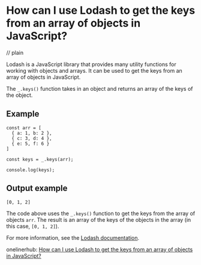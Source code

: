 # How can I use Lodash to get the keys from an array of objects in JavaScript?
// plain

Lodash is a JavaScript library that provides many utility functions for working with objects and arrays. It can be used to get the keys from an array of objects in JavaScript.

The `_.keys()` function takes in an object and returns an array of the keys of the object.

## Example


```
const arr = [
  { a: 1, b: 2 },
  { c: 3, d: 4 },
  { e: 5, f: 6 }
]

const keys = _.keys(arr);

console.log(keys);
```

## Output example

```
[0, 1, 2]
```

The code above uses the `_.keys()` function to get the keys from the array of objects `arr`. The result is an array of the keys of the objects in the array (in this case, `[0, 1, 2]`).

For more information, see the [Lodash documentation](https://lodash.com/docs/4.17.15).

onelinerhub: [How can I use Lodash to get the keys from an array of objects in JavaScript?](https://onelinerhub.com/javascript-lodash/how-can-i-use-lodash-to-get-the-keys-from-an-array-of-objects-in-javascript)